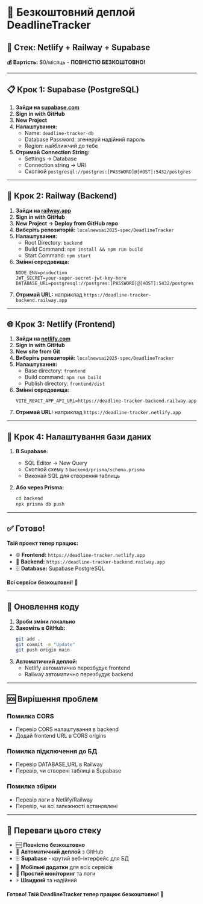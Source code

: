 # 🚀 Безкоштовний деплой DeadlineTracker

## 🎯 Стек: Netlify + Railway + Supabase

**💰 Вартість:** $0/місяць - **ПОВНІСТЮ БЕЗКОШТОВНО!**

---

## 📋 Крок 1: Supabase (PostgreSQL)

1. **Зайди на [supabase.com](https://supabase.com)**
2. **Sign in with GitHub**
3. **New Project**
4. **Налаштування:**
   - Name: `deadline-tracker-db`
   - Database Password: згенеруй надійний пароль
   - Region: найближчий до тебе
5. **Отримай Connection String:**
   - Settings → Database
   - Connection string → URI
   - Скопіюй `postgresql://postgres:[PASSWORD]@[HOST]:5432/postgres`

---

## 🚂 Крок 2: Railway (Backend)

1. **Зайди на [railway.app](https://railway.app)**
2. **Sign in with GitHub**
3. **New Project → Deploy from GitHub repo**
4. **Виберіть репозиторій:** `localnewsai2025-spec/DeadlineTracker`
5. **Налаштування:**
   - Root Directory: `backend`
   - Build Command: `npm install && npm run build`
   - Start Command: `npm start`
6. **Змінні середовища:**
   ```
   NODE_ENV=production
   JWT_SECRET=your-super-secret-jwt-key-here
   DATABASE_URL=postgresql://postgres:[PASSWORD]@[HOST]:5432/postgres
   ```
7. **Отримай URL:** наприклад `https://deadline-tracker-backend.railway.app`

---

## 🌐 Крок 3: Netlify (Frontend)

1. **Зайди на [netlify.com](https://netlify.com)**
2. **Sign in with GitHub**
3. **New site from Git**
4. **Виберіть репозиторій:** `localnewsai2025-spec/DeadlineTracker`
5. **Налаштування:**
   - Base directory: `frontend`
   - Build command: `npm run build`
   - Publish directory: `frontend/dist`
6. **Змінні середовища:**
   ```
   VITE_REACT_APP_API_URL=https://deadline-tracker-backend.railway.app
   ```
7. **Отримай URL:** наприклад `https://deadline-tracker.netlify.app`

---

## 🔧 Крок 4: Налаштування бази даних

1. **В Supabase:**
   - SQL Editor → New Query
   - Скопіюй схему з `backend/prisma/schema.prisma`
   - Виконай SQL для створення таблиць

2. **Або через Prisma:**
   ```bash
   cd backend
   npx prisma db push
   ```

---

## ✅ Готово!

**Твій проект тепер працює:**
- 🌐 **Frontend:** `https://deadline-tracker.netlify.app`
- 🚂 **Backend:** `https://deadline-tracker-backend.railway.app`
- 🗄️ **Database:** Supabase PostgreSQL

**Всі сервіси безкоштовні!** 🎉

---

## 🔄 Оновлення коду

1. **Зроби зміни локально**
2. **Закоміть в GitHub:**
   ```bash
   git add .
   git commit -m "Update"
   git push origin main
   ```
3. **Автоматичний деплой:**
   - Netlify автоматично перезбудує frontend
   - Railway автоматично перезбудує backend

---

## 🆘 Вирішення проблем

### Помилка CORS
- Перевір CORS налаштування в backend
- Додай frontend URL в CORS origins

### Помилка підключення до БД
- Перевір DATABASE_URL в Railway
- Перевір, чи створені таблиці в Supabase

### Помилка збірки
- Перевір логи в Netlify/Railway
- Перевір, чи всі залежності встановлені

---

## 🎯 Переваги цього стеку

- 🆓 **Повністю безкоштовно**
- 🚀 **Автоматичний деплой** з GitHub
- 🗄️ **Supabase** - крутий веб-інтерфейс для БД
- 📱 **Мобільні додатки** для всіх сервісів
- 🔧 **Простий моніторинг** та логи
- ⚡ **Швидкий** та надійний

**Готово! Твій DeadlineTracker тепер працює безкоштовно! 🎉**
